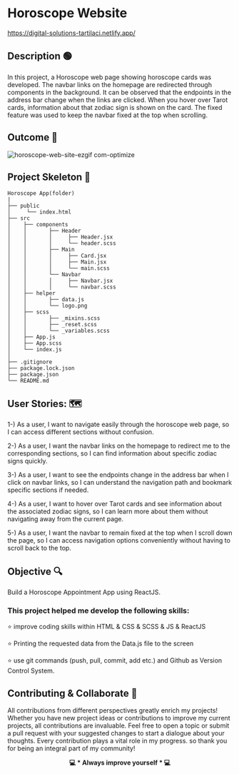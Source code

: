 # Horoscope Website

https://digital-solutions-tartilaci.netlify.app/

## Description 🟢

In this project, a Horoscope web page showing horoscope cards was developed. The navbar links on the homepage are redirected through components in the background. It can be observed that the endpoints in the address bar change when the links are clicked.
When you hover over Tarot cards, information about that zodiac sign is shown on the card. The fixed feature was used to keep the navbar fixed at the top when scrolling.

## Outcome 🎥

![horoscope-web-site-ezgif com-optimize](https://github.com/KadirTarti/KadirTarti/assets/150926891/37332d52-3033-4fc2-9823-cabaa879380c)


## Project Skeleton  👷

````
Horoscope App(folder)
|
├── public
│     └── index.html
├── src
│    ├── components
│    │       ├── Header
│    │       │     ├── Header.jsx
│    │       │     └── header.scss
│    │       ├── Main
│    │       │     ├── Card.jsx
│    │       │     ├── Main.jsx
│    │       │     └── main.scss
│    │       └── Navbar
│    │       │     ├── Navbar.jsx
│    │       │     └── navbar.scss
│    ├── helper
│    │       ├── data.js
│    │       └── logo.png
│    ├── scss
│    │       ├── _mixins.scss
│    │       ├── _reset.scss
│    │       └── _variables.scss
│    ├── App.js
│    ├── App.scss
│    └── index.js
│
├── .gitignore
├── package.lock.json
├── package.json
└── README.md

````

## User Stories: 🗺️

1-) As a user, I want to navigate easily through the horoscope web page, so I can access different sections without confusion.

2-) As a user, I want the navbar links on the homepage to redirect me to the corresponding sections, so I can find information about specific zodiac signs quickly.

3-) As a user, I want to see the endpoints change in the address bar when I click on navbar links, so I can understand the navigation path and bookmark specific sections if needed.

4-) As a user, I want to hover over Tarot cards and see information about the associated zodiac signs, so I can learn more about them without navigating away from the current page.

5-) As a user, I want the navbar to remain fixed at the top when I scroll down the page, so I can access navigation options conveniently without having to scroll back to the top.

## Objective 🔍
Build a Horoscope Appointment App using ReactJS.

### This project helped me develop the following skills:

⭐ improve coding skills within HTML & CSS & SCSS & JS & ReactJS

⭐ Printing the requested data from the Data.js file to the screen

⭐ use git commands (push, pull, commit, add etc.) and Github as Version Control System.


## Contributing & Collaborate 💪

All contributions from different perspectives greatly enrich my projects! Whether you have new project ideas or contributions to improve my current projects, all contributions are invaluable. Feel free to open a topic or submit a pull request with your suggested changes to start a dialogue about your thoughts. Every contribution plays a vital role in my progress. so thank you for being an integral part of my community!


**<p align="center"> 💻 * Always improve yourself * 💻 </p>** 


